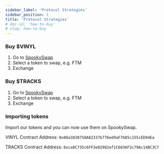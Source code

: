 ```yaml
---
sidebar_label: 'Protocol Strategies'
sidebar_position: 1
title: 'Protocol Strategies'
# doc-id: 'how-to-buy'
# slug: how-to-buy
---
```


<!-- # How To Buy Vinyl & Tracks -->

### Buy $VINYL

1. Go to [SpookySwap](https://spookyswap.finance/swap?outputCurrency=0x08a3830758A82337b776ed9aF7685c155cED94Ea)
2. Select a token to swap, e.g. FTM
3. Exchange

### Buy $TRACKS

1. Go to [SpookySwap](https://spookyswap.finance/swap?outputCurrency=0xca8C735c6FF3e02982ef1C6036F3c79Ac14BC3C7)
2. Select a token to swap, e.g. FTM
3. Exchange

### Importing tokens

Import our tokens and you can now use them on SpookySwap.

VINYL Contract Address: `0x08a3830758A82337b776ed9aF7685c155cED94Ea`

TRACKS Contract Address: `0xca8C735c6FF3e02982ef1C6036F3c79Ac14BC3C7`

